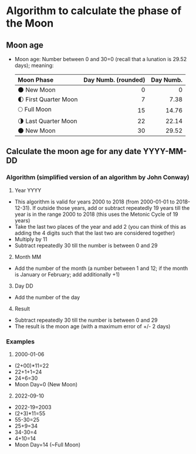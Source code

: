 # Algorithm to calculate the phase of the Moon
## Moon age
* Moon age: Number between 0 and 30=0 (recall that a lunation is 29.52 days); meaning:
 
  | Moon Phase        | Day Numb. (rounded) | Day Numb. |
  | :---              |     ---:            |      ---: |
  | 🌑 New Moon          | 0                   | 0         |
  | 🌓 First Quarter Moon| 7                   | 7.38      |
  | 🌕 Full Moon         | 15                  | 14.76     |
  | 🌗 Last Quarter Moon | 22                  | 22.14     |
  | 🌑 New Moon          | 30                  | 29.52     |

## Calculate the moon age for any date YYYY-MM-DD
### Algorithm (simplified version of an algorithm by John Conway)
1. Year YYYY
  * This algorithm is valid for years 2000 to 2018 (from 2000-01-01 to 2018-12-31). If outside those years, add or subtract repeatedly 19 years till the year is in the range  2000 to 2018 (this uses the Metonic Cycle of 19 years)
  * Take the last two places of the year and add 2 (you can think of this as adding the 4 digits such that the last two are considered together)
  * Multiply by 11
  * Subtract repeatedly 30 till the number is between 0 and 29
2. Month MM
  * Add the number of the month (a number between 1 and 12; if the month is January or February; add additionally +1)
3. Day DD
  * Add the number of the day
4. Result
  * Subtract repeatedly 30 till the number is between 0 and 29
  * The result is the moon age (with a maximum error of +/- 2 days)

### Examples
1. 2000-01-06
  * (2+00)*11=22
  * 22+1+1=24
  * 24+6=30
  * Moon Day=0 (New Moon)
2. 2022-09-10
  * 2022-19=2003
  * (2+3)*11=55
  * 55-30=25
  * 25+9=34
  * 34-30=4
  * 4+10=14
  * Moon Day=14 (~Full Moon)  
